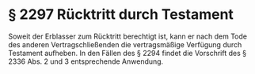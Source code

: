 # § 2297 Rücktritt durch Testament
Soweit der Erblasser zum Rücktritt berechtigt ist, kann er nach dem Tode des anderen Vertragschließenden die vertragsmäßige Verfügung durch Testament aufheben. In den Fällen des § 2294 findet die Vorschrift des § 2336 Abs. 2 und 3 entsprechende Anwendung.